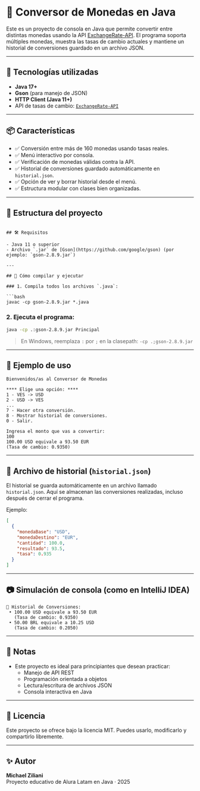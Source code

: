 # 💱 Conversor de Monedas en Java

Este es un proyecto de consola en Java que permite convertir entre distintas monedas usando la API [ExchangeRate-API](https://www.exchangerate-api.com/). El programa soporta múltiples monedas, muestra las tasas de cambio actuales y mantiene un historial de conversiones guardado en un archivo JSON.

---

## 🧰 Tecnologías utilizadas

- **Java 17+**
- **Gson** (para manejo de JSON)
- **HTTP Client (Java 11+)**
- API de tasas de cambio: [`ExchangeRate-API`](https://www.exchangerate-api.com/)

---

## 📦 Características

- ✅ Conversión entre más de 160 monedas usando tasas reales.
- ✅ Menú interactivo por consola.
- ✅ Verificación de monedas válidas contra la API.
- ✅ Historial de conversiones guardado automáticamente en `historial.json`.
- ✅ Opción de ver y borrar historial desde el menú.
- ✅ Estructura modular con clases bien organizadas.

---

## 📁 Estructura del proyecto

```

## 🛠️ Requisitos

- Java 11 o superior
- Archivo `.jar` de [Gson](https://github.com/google/gson) (por ejemplo: `gson-2.8.9.jar`)

---

## 🚀 Cómo compilar y ejecutar

### 1. Compila todos los archivos `.java`:

```bash
javac -cp gson-2.8.9.jar *.java
```

### 2. Ejecuta el programa:

```bash
java -cp .:gson-2.8.9.jar Principal
```

> En Windows, reemplaza `:` por `;` en la clasepath: `-cp .;gson-2.8.9.jar`

---

## 🧪 Ejemplo de uso

```text
Bienvenidos/as al Conversor de Monedas

**** Elige una opción: ****
1 - VES -> USD
2 - USD -> VES
...
7 - Hacer otra conversión.
8 - Mostrar historial de conversiones.
0 - Salir.

Ingresa el monto que vas a convertir:
100
100.00 USD equivale a 93.50 EUR
(Tasa de cambio: 0.9350)
```

---

## 📂 Archivo de historial (`historial.json`)

El historial se guarda automáticamente en un archivo llamado `historial.json`. Aquí se almacenan las conversiones realizadas, incluso después de cerrar el programa.

Ejemplo:

```json
[
  {
    "monedaBase": "USD",
    "monedaDestino": "EUR",
    "cantidad": 100.0,
    "resultado": 93.5,
    "tasa": 0.935
  }
]
```

---

## 📷 Simulación de consola (como en IntelliJ IDEA)

```
📜 Historial de Conversiones:
 • 100.00 USD equivale a 93.50 EUR
   (Tasa de cambio: 0.9350)
 • 50.00 BRL equivale a 10.25 USD
   (Tasa de cambio: 0.2050)
```

---

## 📌 Notas

- Este proyecto es ideal para principiantes que desean practicar:
    - Manejo de API REST
    - Programación orientada a objetos
    - Lectura/escritura de archivos JSON
    - Consola interactiva en Java

---

## 📄 Licencia

Este proyecto se ofrece bajo la licencia MIT. Puedes usarlo, modificarlo y compartirlo libremente.

---

## ✨ Autor

**Michael Ziliani**  
Proyecto educativo de Alura Latam en Java · 2025
